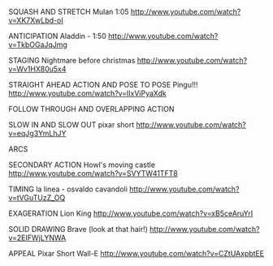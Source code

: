 SQUASH AND STRETCH
Mulan 1:05
http://www.youtube.com/watch?v=XK7XwLbd-oI

ANTICIPATION
Aladdin - 1:50
http://www.youtube.com/watch?v=TkbOGaJqJmg

STAGING
Nightmare before christmas
http://www.youtube.com/watch?v=Wv1HX80u5x4

STRAIGHT AHEAD ACTION AND POSE TO POSE
Pingu!!!
http://www.youtube.com/watch?v=lIxViPyaXdk

FOLLOW THROUGH AND OVERLAPPING ACTION

SLOW IN AND SLOW OUT
pixar short
http://www.youtube.com/watch?v=eqJg3YmLhJY

ARCS

SECONDARY ACTION
Howl's moving castle
http://www.youtube.com/watch?v=SVYTW41TFT8

TIMING
la linea - osvaldo cavandoli
http://www.youtube.com/watch?v=tVGuTUzZ_OQ

EXAGERATION
Lion King
http://www.youtube.com/watch?v=xB5ceAruYrI

SOLID DRAWING
Brave (look at that hair!)
http://www.youtube.com/watch?v=2EIFWjLYNWA

APPEAL
Pixar Short Wall-E
http://www.youtube.com/watch?v=CZtUAxpbtEE

